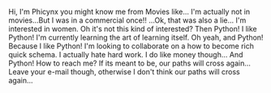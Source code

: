 
Hi, I'm Phicynx you might know me from Movies like... I'm actually not in movies...But I was in a commercial once!! ...Ok, that was also a lie... 
I'm interested in women. Oh it's not this kind of interested? Then Python! I like Python!
I'm currently learning the art of learning itself. Oh yeah, and Python! Because I like Python!
I'm looking to collaborate on a how to become rich quick schema. I actually hate hard work. I do like money though... And Python!
How to reach me? If its meant to be, our paths will cross again... Leave your e-mail though, otherwise I don't think our paths will cross again...
